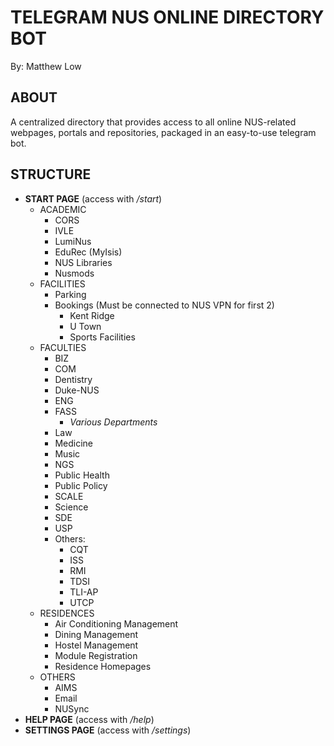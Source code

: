 # TELEGRAM NUS ONLINE DIRECTORY BOT  
By: Matthew Low

## ABOUT
A centralized directory that provides access to all online NUS-related webpages, portals and repositories, packaged in an easy-to-use telegram bot.

## STRUCTURE
 * **START PAGE** (access with _/start_)
     - ACADEMIC
         + CORS
         + IVLE
         + LumiNus
         + EduRec (MyIsis)
         + NUS Libraries
         + Nusmods
     - FACILITIES
         + Parking
         + Bookings (Must be connected to NUS VPN for first 2)
            * Kent Ridge
            * U Town
            * Sports Facilities
     - FACULTIES
         + BIZ
         + COM
         + Dentistry
         + Duke-NUS
         + ENG
         + FASS
             * _Various Departments_
         + Law
         + Medicine
         + Music
         + NGS
         + Public Health
         + Public Policy
         + SCALE
         + Science
         + SDE
         + USP
         + Others:
             * CQT
             * ISS
             * RMI
             * TDSI
             * TLI-AP
             * UTCP
     - RESIDENCES
         + Air Conditioning Management
         + Dining Management
         + Hostel Management
         + Module Registration
         + Residence Homepages
     - OTHERS
         + AIMS
         + Email
         + NUSync
 * **HELP PAGE** (access with _/help_)
 * **SETTINGS PAGE** (access with _/settings_)
